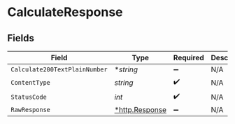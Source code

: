 # CalculateResponse


## Fields

| Field                                                  | Type                                                   | Required                                               | Description                                            |
| ------------------------------------------------------ | ------------------------------------------------------ | ------------------------------------------------------ | ------------------------------------------------------ |
| `Calculate200TextPlainNumber`                          | **string*                                              | :heavy_minus_sign:                                     | N/A                                                    |
| `ContentType`                                          | *string*                                               | :heavy_check_mark:                                     | N/A                                                    |
| `StatusCode`                                           | *int*                                                  | :heavy_check_mark:                                     | N/A                                                    |
| `RawResponse`                                          | [*http.Response](https://pkg.go.dev/net/http#Response) | :heavy_minus_sign:                                     | N/A                                                    |